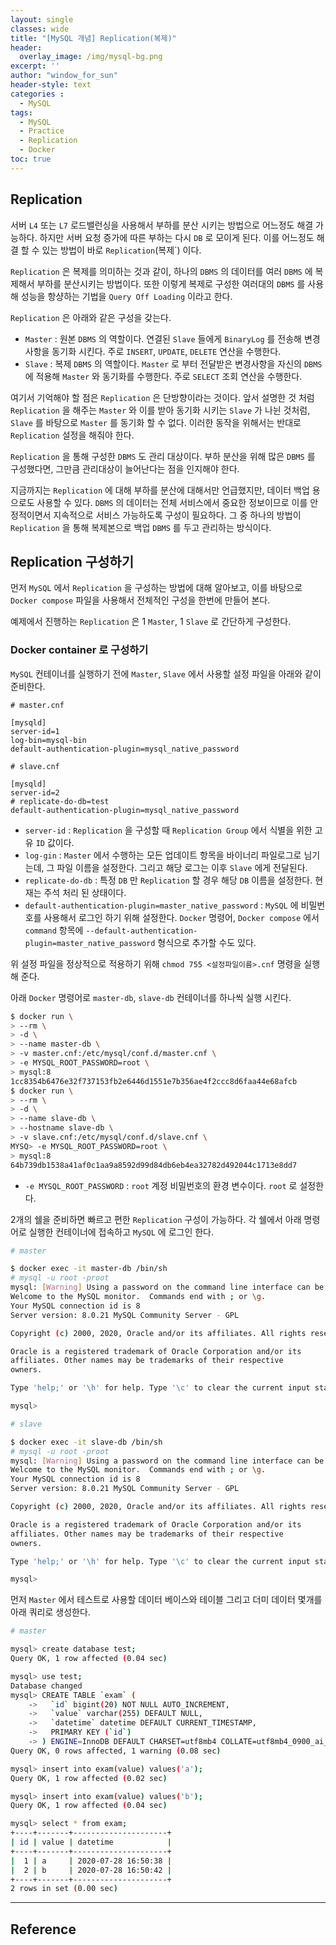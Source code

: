 ```yaml
--- 
layout: single
classes: wide
title: "[MySQL 개념] Replication(복제)"
header:
  overlay_image: /img/mysql-bg.png
excerpt: ''
author: "window_for_sun"
header-style: text
categories :
  - MySQL
tags:
  - MySQL
  - Practice
  - Replication
  - Docker
toc: true
---  
```


## Replication
서버 `L4` 또는 `L7` 로드밸런싱을 사용해서 부하를 분산 시키는 방법으로 어느정도 해결 가능하다. 
하지만 서버 요청 증가에 따른 부하는 다시 `DB` 로 모이게 된다. 
이를 어느정도 해결 할 수 있는 방법이 바로 `Replication`(복제`) 이다. 

`Replication` 은 복제를 의미하는 것과 같이, 
하나의 `DBMS` 의 데이터를 여러 `DBMS` 에 복제해서 부하를 분산시키는 방법이다. 
또한 이렇게 복제로 구성한 여러대의 `DBMS` 를 사용해 성능을 항샹하는 기법을 `Query Off Loading` 이라고 한다. 

`Replication` 은 아래와 같은 구성을 갖는다. 
- `Master` : 원본 `DBMS` 의 역할이다. 
연결된 `Slave` 들에게 `BinaryLog` 를 전송해 변경사항을 동기화 시킨다. 
주로 `INSERT`, `UPDATE`, `DELETE` 연산을 수행한다. 
- `Slave` : 복제 `DBMS` 의 역할이다. 
`Master` 로 부터 전달받은 변경사항을 자신의 `DBMS` 에 적용해 `Master` 와 동기화를 수행한다. 
주로 `SELECT` 조회 연산을 수행한다. 

여기서 기억해야 할 점은 `Replication` 은 단방향이라는 것이다. 
앞서 설명한 것 처럼 `Replication` 을 해주는 `Master` 와 이를 받아 동기화 시키는 `Slave` 가 나뉜 것처럼, 
`Slave` 를 바탕으로 `Master` 를 동기화 할 수 없다. 
이러한 동작을 위해서는 반대로 `Replication` 설정을 해줘야 한다.  

`Replication` 을 통해 구성한 `DBMS` 도 관리 대상이다. 
부하 분산을 위해 많은 `DBMS` 를 구성했다면, 그만큼 관리대상이 늘어난다는 점을 인지해야 한다.  

지금까지는 `Replication` 에 대해 부하를 분산에 대해서만 언급했지만, 
데이터 백업 용으로도 사용할 수 있다. 
`DBMS` 의 데이터는 전체 서비스에서 중요한 정보이므로 이를 안정적이면서 지속적으로 서비스 가능하도록 구성이 필요하다. 
그 중 하나의 방법이 `Replication` 을 통해 복제본으로 백업 `DBMS` 를 두고 관리하는 방식이다. 

## Replication 구성하기
먼저 `MySQL` 에서 `Replication` 을 구성하는 방법에 대해 알아보고, 
이를 바탕으로 `Docker compose` 파일을 사용해서 전체적인 구성을 한번에 만들어 본다.  

예제에서 진행하는 `Replication` 은 1 `Master`, 1 `Slave` 로 간단하게 구성한다.  


### Docker container 로 구성하기
`MySQL` 컨테이너를 실행하기 전에 `Master`, `Slave` 에서 사용할 설정 파일을 아래와 같이 준비한다. 

```
# master.cnf

[mysqld]
server-id=1
log-bin=mysql-bin
default-authentication-plugin=mysql_native_password
```  

```
# slave.cnf

[mysqld]
server-id=2
# replicate-do-db=test
default-authentication-plugin=mysql_native_password
```  

- `server-id` : `Replication` 을 구성할 때 `Replication Group` 에서 식별을 위한 고유 `ID` 값이다. 
- `log-gin` : `Master` 에서 수행하는 모든 업데이트 항목을 바이너리 파일로그로 님기는데, 
그 파일 이름을 설정한다. 
그리고 해당 로그는 이후 `Slave` 에게 전달된다. 
- `replicate-do-db` : 특정 `DB` 만 `Replication` 할 경우 해당 `DB` 이름을 설정한다. 
현재는 주석 처리 된 상태이다. 
- `default-authentication-plugin=master_native_password` : `MySQL` 에 비밀번호를 사용해서 로그인 하기 위해 설정한다. 
`Docker` 명령어, `Docker compose` 에서 `command` 항목에 `--default-authentication-plugin=master_native_password` 형식으로 추가할 수도 있다. 

위 설정 파일을 정상적으로 적용하기 위해 `chmod 755 <설정파일이름>.cnf` 명령을 실행해 준다.  

아래 `Docker` 명령어로 `master-db`, `slave-db` 컨테이너를 하나씩 실행 시킨다. 

```bash 
$ docker run \
> --rm \
> -d \
> --name master-db \
> -v master.cnf:/etc/mysql/conf.d/master.cnf \
> -e MYSQL_ROOT_PASSWORD=root \
> mysql:8
1cc8354b6476e32f737153fb2e6446d1551e7b356ae4f2ccc8d6faa44e68afcb
$ docker run \
> --rm \
> -d \
> --name slave-db \
> --hostname slave-db \
> -v slave.cnf:/etc/mysql/conf.d/slave.cnf \
MYSQ> -e MYSQL_ROOT_PASSWORD=root \
> mysql:8
64b739db1538a41af0c1aa9a8592d99d84db6eb4ea32782d492044c1713e8dd7
```  

- `-e MYSQL_ROOT_PASSWORD` : `root` 계정 비밀번호의 환경 변수이다. 
`root` 로 설정한다. 

2개의 쉘을 준비하면 빠르고 편한 `Replication` 구성이 가능하다. 
각 쉘에서 아래 명령어로 실행한 컨테이너에 접속하고 `MySQL` 에 로그인 한다. 

```bash
# master

$ docker exec -it master-db /bin/sh
# mysql -u root -proot
mysql: [Warning] Using a password on the command line interface can be insecure.
Welcome to the MySQL monitor.  Commands end with ; or \g.
Your MySQL connection id is 8
Server version: 8.0.21 MySQL Community Server - GPL

Copyright (c) 2000, 2020, Oracle and/or its affiliates. All rights reserved.

Oracle is a registered trademark of Oracle Corporation and/or its
affiliates. Other names may be trademarks of their respective
owners.

Type 'help;' or '\h' for help. Type '\c' to clear the current input statement.

mysql>
```  

```bash
# slave

$ docker exec -it slave-db /bin/sh
# mysql -u root -proot
mysql: [Warning] Using a password on the command line interface can be insecure.
Welcome to the MySQL monitor.  Commands end with ; or \g.
Your MySQL connection id is 8
Server version: 8.0.21 MySQL Community Server - GPL

Copyright (c) 2000, 2020, Oracle and/or its affiliates. All rights reserved.

Oracle is a registered trademark of Oracle Corporation and/or its
affiliates. Other names may be trademarks of their respective
owners.

Type 'help;' or '\h' for help. Type '\c' to clear the current input statement.

mysql>
```  

먼저 `Master` 에서 테스트로 사용할 데이터 베이스와 테이블 그리고 더미 데이터 몇개를 아래 쿼리로 생성한다. 

```bash
# master

mysql> create database test;
Query OK, 1 row affected (0.04 sec)

mysql> use test;
Database changed
mysql> CREATE TABLE `exam` (
    ->   `id` bigint(20) NOT NULL AUTO_INCREMENT,
    ->   `value` varchar(255) DEFAULT NULL,
    ->   `datetime` datetime DEFAULT CURRENT_TIMESTAMP,
    ->   PRIMARY KEY (`id`)
    -> ) ENGINE=InnoDB DEFAULT CHARSET=utf8mb4 COLLATE=utf8mb4_0900_ai_ci;
Query OK, 0 rows affected, 1 warning (0.08 sec)

mysql> insert into exam(value) values('a');
Query OK, 1 row affected (0.02 sec)

mysql> insert into exam(value) values('b');
Query OK, 1 row affected (0.04 sec)

mysql> select * from exam;
+----+-------+---------------------+
| id | value | datetime            |
+----+-------+---------------------+
|  1 | a     | 2020-07-28 16:50:38 |
|  2 | b     | 2020-07-28 16:50:42 |
+----+-------+---------------------+
2 rows in set (0.00 sec)
```  







---
## Reference
